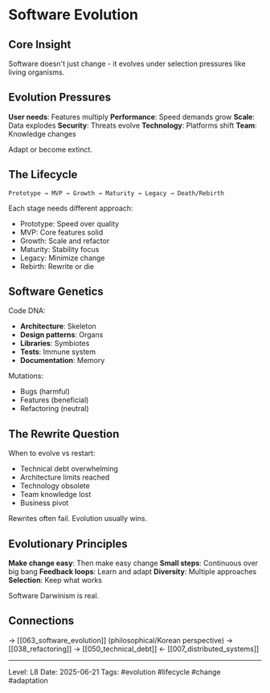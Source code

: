 # Software Evolution
## Core Insight
Software doesn't just change - it evolves under selection pressures like living organisms.

## Evolution Pressures

**User needs**: Features multiply
**Performance**: Speed demands grow
**Scale**: Data explodes
**Security**: Threats evolve
**Technology**: Platforms shift
**Team**: Knowledge changes

Adapt or become extinct.

## The Lifecycle

```
Prototype → MVP → Growth → Maturity → Legacy → Death/Rebirth
```

Each stage needs different approach:
- Prototype: Speed over quality
- MVP: Core features solid
- Growth: Scale and refactor
- Maturity: Stability focus
- Legacy: Minimize change
- Rebirth: Rewrite or die

## Software Genetics

Code DNA:
- **Architecture**: Skeleton
- **Design patterns**: Organs
- **Libraries**: Symbiotes
- **Tests**: Immune system
- **Documentation**: Memory

Mutations:
- Bugs (harmful)
- Features (beneficial)
- Refactoring (neutral)

## The Rewrite Question

When to evolve vs restart:
- Technical debt overwhelming
- Architecture limits reached
- Technology obsolete
- Team knowledge lost
- Business pivot

Rewrites often fail. Evolution usually wins.

## Evolutionary Principles

**Make change easy**: Then make easy change
**Small steps**: Continuous over big bang
**Feedback loops**: Learn and adapt
**Diversity**: Multiple approaches
**Selection**: Keep what works

Software Darwinism is real.

## Connections
→ [[063_software_evolution]] (philosophical/Korean perspective)
→ [[038_refactoring]]
→ [[050_technical_debt]]
← [[007_distributed_systems]]

---
Level: L8
Date: 2025-06-21
Tags: #evolution #lifecycle #change #adaptation